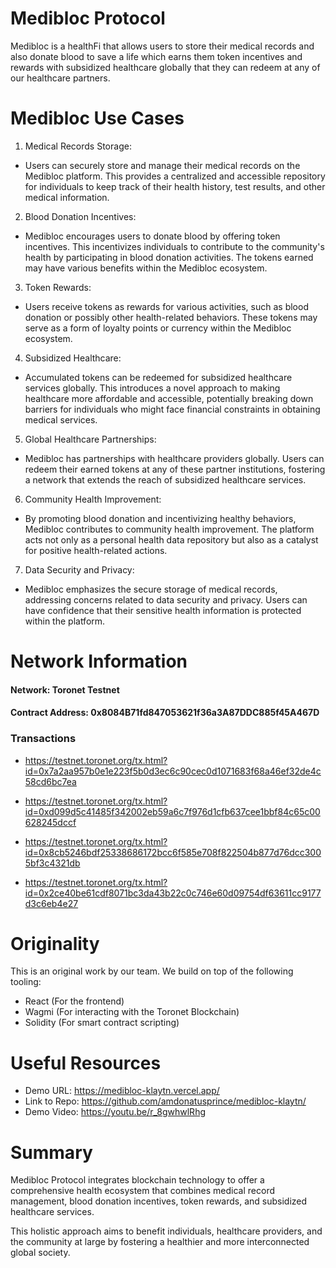 # Medibloc Protocol

Medibloc is a healthFi that allows users to store their medical records and also donate blood to save a life which earns them token incentives and rewards with subsidized healthcare globally that they can redeem at any of our healthcare partners.

# Medibloc Use Cases

1. Medical Records Storage:

- Users can securely store and manage their medical records on the Medibloc platform. This provides a centralized and accessible repository for individuals to keep track of their health history, test results, and other medical information.

2. Blood Donation Incentives:

- Medibloc encourages users to donate blood by offering token incentives. This incentivizes individuals to contribute to the community's health by participating in blood donation activities. The tokens earned may have various benefits within the Medibloc ecosystem.

3. Token Rewards:

- Users receive tokens as rewards for various activities, such as blood donation or possibly other health-related behaviors. These tokens may serve as a form of loyalty points or currency within the Medibloc ecosystem.

4. Subsidized Healthcare:

- Accumulated tokens can be redeemed for subsidized healthcare services globally. This introduces a novel approach to making healthcare more affordable and accessible, potentially breaking down barriers for individuals who might face financial constraints in obtaining medical services.

5. Global Healthcare Partnerships:

- Medibloc has partnerships with healthcare providers globally. Users can redeem their earned tokens at any of these partner institutions, fostering a network that extends the reach of subsidized healthcare services.

6. Community Health Improvement:

- By promoting blood donation and incentivizing healthy behaviors, Medibloc contributes to community health improvement. The platform acts not only as a personal health data repository but also as a catalyst for positive health-related actions.

7. Data Security and Privacy:

- Medibloc emphasizes the secure storage of medical records, addressing concerns related to data security and privacy. Users can have confidence that their sensitive health information is protected within the platform.

# Network Information

#### Network: Toronet Testnet
#### Contract Address: 0x8084B71fd847053621f36a3A87DDC885f45A467D

 ### Transactions
- https://testnet.toronet.org/tx.html?id=0x7a2aa957b0e1e223f5b0d3ec6c90cec0d1071683f68a46ef32de4c58cd6bc7ea
  
- https://testnet.toronet.org/tx.html?id=0xd099d5c41485f342002eb59a6c7f976d1cfb637cee1bbf84c65c00628245dccf

- https://testnet.toronet.org/tx.html?id=0x8cb5246bdf25338686172bcc6f585e708f822504b877d76dcc3005bf3c4321db

- https://testnet.toronet.org/tx.html?id=0x2ce40be61cdf8071bc3da43b22c0c746e60d09754df63611cc9177d3c6eb4e27


# Originality

This is an original work by our team. We build on top of the following tooling: 

- React (For the frontend)
- Wagmi (For interacting with the Toronet Blockchain)
- Solidity (For smart contract scripting)

# Useful Resources
- Demo URL: https://medibloc-klaytn.vercel.app/
- Link to Repo: https://github.com/amdonatusprince/medibloc-klaytn/
- Demo Video: https://youtu.be/r_8gwhwlRhg

# Summary

Medibloc Protocol integrates blockchain technology to offer a comprehensive health ecosystem that combines medical record management, blood donation incentives, token rewards, and subsidized healthcare services. 

This holistic approach aims to benefit individuals, healthcare providers, and the community at large by fostering a healthier and more interconnected global society.
